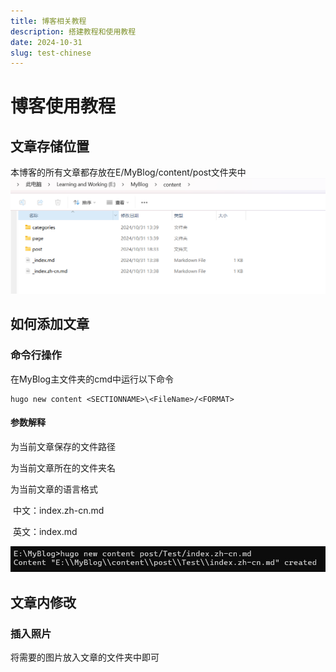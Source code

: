 ```yaml
---
title: 博客相关教程
description: 搭建教程和使用教程
date: 2024-10-31
slug: test-chinese
---
```


# 博客使用教程

## 文章存储位置

本博客的所有文章都存放在E/MyBlog/content/post文件夹中![image-20241031190526917](image-20241031190526917.png)

## 如何添加文章

### 命令行操作

在MyBlog主文件夹的cmd中运行以下命令

```
hugo new content <SECTIONNAME>\<FileName>/<FORMAT>
```

#### 参数解释

<SECTIONNAME>为当前文章保存的文件路径

<FileName>为当前文章所在的文件夹名

<FORMAT> 为当前文章的语言格式

​	中文：index.zh-cn.md

​	英文：index.md

![微信截图_20241031192624#pic_left](微信截图_20241031192624.png)

## 文章内修改

###  插入照片

将需要的图片放入文章的文件夹中即可